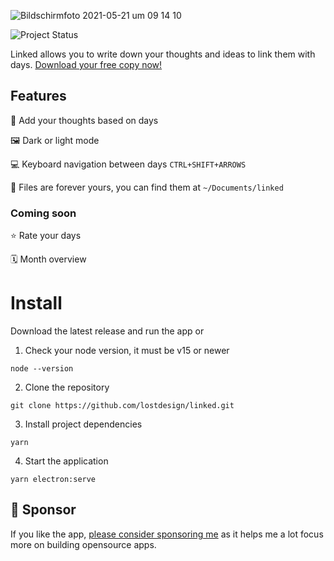 ![Bildschirmfoto 2021-05-21 um 09 14 10](https://user-images.githubusercontent.com/5164617/119097398-f526b900-ba14-11eb-8570-d73a3c2533ab.png)

![Project Status](https://img.shields.io/badge/🏷-v1.1.7-green)

Linked allows you to write down your thoughts and ideas to link them with days. [Download your free copy now!](https://github.com/lostdesign/linked/releases/latest)

## Features

📅 Add your thoughts based on days

🖼 Dark or light mode

💻 Keyboard navigation between days `CTRL+SHIFT+ARROWS`

💾 Files are forever yours, you can find them at `~/Documents/linked`

### Coming soon

⭐️ Rate your days

🗓 Month overview

# Install

Download the latest release and run the app or

1. Check your node version, it must be v15 or newer

```
node --version
```

2. Clone the repository

```
git clone https://github.com/lostdesign/linked.git
```

3. Install project dependencies

```
yarn
```

4. Start the application

```
yarn electron:serve
```

## 💖 Sponsor

If you like the app, [please consider sponsoring me](https://github.com/sponsors/lostdesign) as it helps me a lot focus more on building opensource apps.
